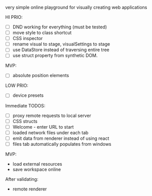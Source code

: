 very simple online playground for visually creating web applications

HI PRIO:

- [ ] DND working for everything (must be tested)
- [ ] move style to class shortcut
- [ ] CSS inspector
- [ ] rename visual to stage, visualSettings to stage
- [ ] use DataStore instead of traversing entire tree
- [ ] use struct property from synthetic DOM.

MVP:

- [ ] absolute position elements

LOW PRIO:

- [ ] device presets

Immediate TODOS:

- [ ] proxy remote requests to local server
- [ ] CSS structs
- [ ] Welcome - enter URL to start
- [ ] loaded network files under each tab
- [ ] emit data from renderer instead of using react
- [ ] files tab automatically populates from windows

MVP:

- load external resources
- save workspace online

After validating:

- remote renderer
